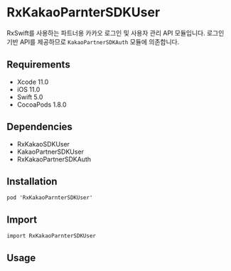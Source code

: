 # RxKakaoParnterSDKUser

RxSwift를 사용하는 파트너용 카카오 로그인 및 사용자 관리 API 모듈입니다. 로그인 기반 API를 제공하므로 `KakaoPartnerSDKAuth` 모듈에 의존합니다.

## Requirements
- Xcode 11.0
- iOS 11.0
- Swift 5.0
- CocoaPods 1.8.0

## Dependencies
- RxKakaoSDKUser
- KakaoPartnerSDKUser
- RxKakaoPartnerSDKAuth

## Installation
```
pod 'RxKakaoParnterSDKUser'
```

## Import
```
import RxKakaoParnterSDKUser
```

## Usage